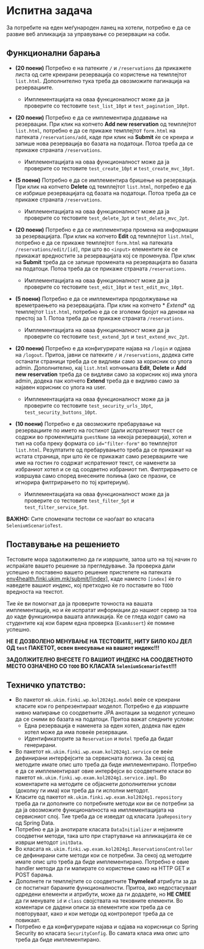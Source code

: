 # Испитна задача

За потребите на еден меѓународен ланец на хотели, потребно е да се развие веб апликација за управување со резервации на
соби.

## Функционални барања

- **(20 поени)** Потребно е на патеките `/` и `/reservations` да прикажете листа од сите креирани резервација со
  користење на темплејтот `list.html`. Дополнително тука треба да овозможите пагинација на резервациите.
    - Имплементацијата на оваа функционалност може да ја проверите со тестовите `test_list_10pt`
      и `test_pagination_10pt`.

- **(20 поени)** Потребно е да се имплементира додавање на резервации. При клик на копчето **Add new reservation** од
  темплејтот `list.html`, потребно е да се прикаже темплејтот `form.html` на патеката `/reservations/add`, каде при клик
  на **Submit** ќе се креира и запише нова резервација во базата на податоци. Потоа треба да се прикаже
  страната `/reservations`.
    - Имплементацијата на оваа функционалност може да ја проверите со тестовите `test_create_10pt`
      и `test_create_mvc_10pt`.

- **(5 поени)** Потребно е да се имплементира бришење на резервација. При клик на копчето **Delete** од
  темплејтот `list.html`, потребно е да се избрише резервацијата од базата на податоци. Потоа треба да се прикаже
  страната `/reservations`.
    - Имплементацијата на оваа функционалност може да ја проверите со тестовите `test_delete_3pt`
      и `test_delete_mvc_2pt`.

- **(20 поени)** Потребно е да се имплементира промена на информации за резервацијата. При клик на копчето **Edit** од
  темплејтот `list.html`, потребно е да се прикаже темплејтот `form.html` на патеката `/reservations/edit/[id]`, при што
  во `<input>` елементите ќе се прикажат вредностите за резервацијата кој се променува. При клик на **Submit** треба да
  се запише промената на резервацијата во базата на податоци. Потоа треба да се прикаже страната `/reservations`.
    - Имплементацијата на оваа функционалност може да ја проверите со тестовите `test_edit_10pt` и `test_edit_mvc_10pt`.

- **(5 поени)** Потребно е да се имплементира продолжување на времетраењето на резервацијата. При клик на копчето *
  *Extend** од темплејтот `list.html`, потребно е да се зголеми бројот на денови на престој за 1. Потоа треба да се
  прикаже страната `/reservations`.
    - Имплементацијата на оваа функционалност може да ја проверите со тестовите `test_extend_3pt`
      и `test_extend_mvc_2pt`.

- **(20 поени)** Потребно е да конфигурирате најава на `/login` и одјава на `/logout`. Притоа, јавни се патеките `/`
  и `/reservations`, додека сите останати страници треба да се видливи само за корисник со улога admin. Дополнително,
  кај `list.html` копчињата **Edit**, **Delete** и **Add new reservation** треба да се видливи само за корисник кој има
  улога admin, додека пак копчето **Extend** треба да е видливо само за најавен корисник со улога на user.
    - Имплементацијата на оваа функционалност може да ја проверите со
      тестовите `test_security_urls_10pt`, `test_security_buttons_10pt`.

- **(10 поени)** Потребно е да овозможите пребарување на резервациите по името на гостинот (дали испратениот текст се
  содржи во променлицата `guestName` за некоја резервација), хотел и тип на соба преку формата со `id="filter-form"` во
  темплејтот `list.html`. Резултатите од пребарувањето треба да се прикажат на истата страница, при што ќе се прикажат
  само резервациите чие име на гостин го содржат испратениот текст, се наменети за избраниот хотел и се од соодветно
  избраниот тип. Филтрирањето се извршува само според внесените полиња (ако се празни, се игнорира филтрирањето по тој
  критериум).
    - Имплементацијата на оваа функционалност може да ја проверите со тестовите `test_filter_5pt`
      и `test_filter_service_5pt`.

**ВАЖНО:** Сите споменати тестови се наоѓаат во класата `SeleniumScenarioTest`.

## Поставување на решението

Тестовите мора задолжително да ги извршите, затоа што на тој начин го испраќате вашето решение за прегледување. За
проверка дали успешно е поставено вашето решение пристепете на
патеката [env4health.finki.ukim.mk/submit/[index]](http://env4health.finki.ukim.mk/submit/index),
каде наместо `[index]` ќе го наведете вашиот индекс, кој претходно ќе го поставите во `TODO` вредноста на текстот.

Тие ќе ви помогнат да ја проверите точноста на вашата имплементација, но и ќе испратат информации до нашиот сервер за
тоа до каде функционира вашата апликација. Ќе се гледа кодот само на студентите кај кои барем една
проверка (`ExamAssert`) ќе помине успешно.

**НЕ Е ДОЗВОЛЕНО МЕНУВАЊЕ НА ТЕСТОВИТЕ, НИТУ БИЛО КОЈ ДЕЛ ОД `test` ПАКЕТОТ, освен внесување на вашиот индекс!!!**

**ЗАДОЛЖИТЕЛНО ВНЕСЕТЕ ГО ВАШИОТ ИНДЕКС НА СООДВЕТНОТО МЕСТО ОЗНАЧЕНО СО `TODO` ВО КЛАСАТА `SeleniumScenarioTest`!!!**

## Техничко упатство:

- Во пакетот `mk.ukim.finki.wp.kol2024g1.model` веќе се креирани класите кои го репрезентираат моделот.
  Потребно е да извршите нивно мапирање со соодветните JPA анотации за моделот успешно да се сними во базата на
  податоци.
  Притоа важат следните услови:
    - Една резервација е наменета за еден хотел, додека пак еден хотел може да има повеќе резервации.
    - Идентификаторите за `Reservation` и `Hotel` треба да бидат генерирани.
- Во пакетот `mk.ukim.finki.wp.exam.kol2024g1.service` се веќе дефинирани интерфејсите за сервисната логика.
  За секој од методите имате опис што треба да биде имплементирано. Потребно е да се имплементираат овие интерфејси во
  соодветните класи во пакетот `mk.ukim.finki.wp.exam.kol2024g1.service.impl`. Во коментарите на методите се објаснети
  дополнителни услови (доколку ги има) кои треба да ги исполни методот.
- Класите од пакетот `mk.ukim.finki.wp.exam.kol2024g1.repository` треба да ги дополните со потребните методи кои ви се
  потребни за да ја овозможите функционалноста на имплементацијата на сервисниот слој. Тие треба да се изведат од
  класата `JpaRepository` од Spring Data.
- Потребно е да ја анотирате класата `DataInitializer` и нејзините соодветни методи, така што при стартување на
  апликацијата ќе се изврши методот `initData`.
- Во класата `mk.ukim.finki.wp.exam.kol2024g1.ReservationsController` се дефинирани сите методи кои се потребни.
  За секој од методите имате опис што треба да биде имплементирано. Потребно е овие handler методи да ги мапирате со
  користење само на HTTP GET и POST барања.
- Дополнете ги темплејтите со соодветните **Thymeleaf** атрибути за да се постигнат бараните функционалности.
  Притоа, ако недостасуваат одредени елементи и атрибути, може да ги додадете, но **НЕ СМЕЕ** да ги менувате `id`
  и `class` својствата на тековните елементи.
  Во коментари се дадени описи за елементите кои треба да се повторуваат, како и кои методи од контролерот треба да се
  повикаат.
- Потребно е да конфигурирате најава и одјава на корисници со Spring Security во класата `SecurityConfig`.
  Во самата класа има опис што треба да биде имплементирано.